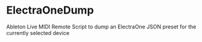 # ElectraOneDump
Ableton Live MIDI Remote Script to dump an ElectraOne JSON preset for the currently selected device
